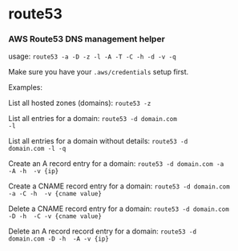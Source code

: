 # route53
### AWS Route53 DNS management helper

usage: <code>route53 -a -D -z -l -A -T -C -h -d -v -q</code>

Make sure you have your <code>.aws/credentials</code> setup first.

Examples:

List all hosted zones (domains):
	<code>route53 -z</code>

List all entries for a domain:
	<code>route53 -d domain.com -l</code>

List all entries for a domain without details:
	<code>route53 -d domain.com -l -q</code>

Create an A record entry for a domain:
	<code>route53 -d domain.com -a -A -h <hostname> -v {ip}</code>

Create a CNAME record entry for a domain:
	<code>route53 -d domain.com -a -C -h <hostname> -v {cname value}</code>

Delete a CNAME record entry for a domain:
	<code>route53 -d domain.com -D -h <hostname> -C -v {cname value}</code>

Delete an A record record entry for a domain:
	<code>route53 -d domain.com -D -h <hostname> -A -v {ip}</code>

</code>
